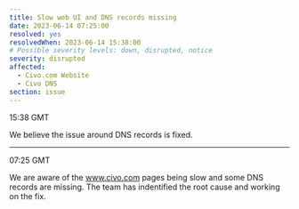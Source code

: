 ```yaml
---
title: Slow web UI and DNS records missing
date: 2023-06-14 07:25:00
resolved: yes
resolvedWhen: 2023-06-14 15:38:00
# Possible severity levels: down, disrupted, notice
severity: disrupted
affected:
  - Civo.com Website
  - Civo DNS
section: issue
---
```


15:38 GMT

We believe the issue around DNS records is fixed.

---

07:25 GMT

We are aware of the www.civo.com pages being slow and some DNS records are missing. The team has indentified the root cause and working on the fix.
